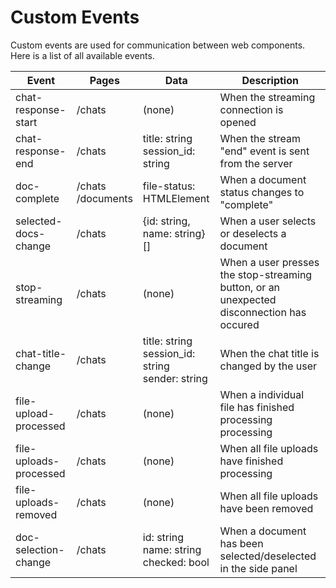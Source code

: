 # Custom Events

Custom events are used for communication between web components. Here is a list of all available events.

| Event                | Pages                 | Data                                                    | Description                                                                               |
| -------------------- | --------------------- | ------------------------------------------------------- | ----------------------------------------------------------------------------------------- |
| chat-response-start  | /chats                | (none)                                                  | When the streaming connection is opened                                                   |
| chat-response-end    | /chats                | title: string<br/>session_id: string                    | When the stream "end" event is sent from the server                                       |
| doc-complete         | /chats<br/>/documents | file-status: HTMLElement                                | When a document status changes to "complete"                                              |
| selected-docs-change | /chats                | {id: string, name: string}[]                            | When a user selects or deselects a document                                               |
| stop-streaming       | /chats                | (none)                                                  | When a user presses the stop-streaming button, or an unexpected disconnection has occured |
| chat-title-change    | /chats                | title: string<br/>session_id: string<br/>sender: string | When the chat title is changed by the user                                                |
| file-upload-processed    | /chats                | (none) | When a individual file has finished processing processing                                                |
| file-uploads-processed    | /chats                | (none) | When all file uploads have finished processing                                                |
| file-uploads-removed    | /chats                | (none) | When all file uploads have been removed                                                |
|doc-selection-change    | /chats                | id: string<br/>name: string<br/>checked: bool | When a document has been selected/deselected in the side panel                                                |
